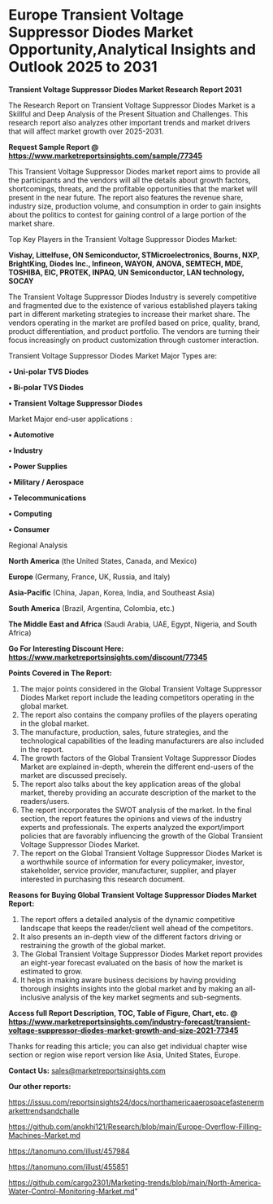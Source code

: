 # Europe Transient Voltage Suppressor Diodes Market Opportunity,Analytical Insights and Outlook 2025 to 2031

<strong>Transient Voltage Suppressor Diodes Market Research Report 2031</strong>

The Research Report on Transient Voltage Suppressor Diodes Market is a Skillful and Deep Analysis of the Present Situation and Challenges. This research report also analyzes other important trends and market drivers that will affect market growth over 2025-2031.

<strong>Request Sample Report @ <a href=https://www.marketreportsinsights.com/sample/77345>https://www.marketreportsinsights.com/sample/77345</a></strong>

This Transient Voltage Suppressor Diodes market report aims to provide all the participants and the vendors will all the details about growth factors, shortcomings, threats, and the profitable opportunities that the market will present in the near future. The report also features the revenue share, industry size, production volume, and consumption in order to gain insights about the politics to contest for gaining control of a large portion of the market share.

Top Key Players in the Transient Voltage Suppressor Diodes Market:

<strong>Vishay, Littelfuse, ON Semiconductor, STMicroelectronics, Bourns, NXP, BrightKing, Diodes Inc., Infineon, WAYON, ANOVA, SEMTECH, MDE, TOSHIBA, EIC, PROTEK, INPAQ, UN Semiconductor, LAN technology, SOCAY</strong>

The Transient Voltage Suppressor Diodes Industry is severely competitive and fragmented due to the existence of various established players taking part in different marketing strategies to increase their market share. The vendors operating in the market are profiled based on price, quality, brand, product differentiation, and product portfolio. The vendors are turning their focus increasingly on product customization through customer interaction.

Transient Voltage Suppressor Diodes Market Major Types are:

<strong>• Uni-polar TVS Diodes

• Bi-polar TVS Diodes

• Transient Voltage Suppressor Diodes</strong>

Market Major end-user applications :

<strong>• Automotive

• Industry

• Power Supplies

• Military / Aerospace

• Telecommunications

• Computing

• Consumer</strong>

Regional Analysis

</u><strong><b>North America</b></strong> (the United States, Canada, and Mexico)

<strong><b>Europe </b></strong>(Germany, France, UK, Russia, and Italy)

<strong><b>Asia-Pacific</b></strong> (China, Japan, Korea, India, and Southeast Asia)

<strong><b>South America</b></strong> (Brazil, Argentina, Colombia, etc.)

<strong><b>The Middle East and Africa</b></strong> (Saudi Arabia, UAE, Egypt, Nigeria, and South Africa)

<strong>Go For Interesting Discount Here: <a href=https://www.marketreportsinsights.com/discount/77345>https://www.marketreportsinsights.com/discount/77345</a></strong>

<strong>Points Covered in The Report:</strong>
<ol>
  <li>The major points considered in the Global Transient Voltage Suppressor Diodes Market report include the leading competitors operating in the global market.</li>
  <li>The report also contains the company profiles of the players operating in the global market.</li>
  <li>The manufacture, production, sales, future strategies, and the technological capabilities of the leading manufacturers are also included in the report.</li>
  <li>The growth factors of the Global Transient Voltage Suppressor Diodes Market are explained in-depth, wherein the different end-users of the market are discussed precisely.</li>
  <li>The report also talks about the key application areas of the global market, thereby providing an accurate description of the market to the readers/users.</li>
  <li>The report incorporates the SWOT analysis of the market. In the final section, the report features the opinions and views of the industry experts and professionals. The experts analyzed the export/import policies that are favorably influencing the growth of the Global Transient Voltage Suppressor Diodes Market.</li>
  <li>The report on the Global Transient Voltage Suppressor Diodes Market is a worthwhile source of information for every policymaker, investor, stakeholder, service provider, manufacturer, supplier, and player interested in purchasing this research document.</li>
</ol>
<strong>Reasons for Buying Global Transient Voltage Suppressor Diodes Market Report:</strong>

<ol>
  <li>The report offers a detailed analysis of the dynamic competitive landscape that keeps the reader/client well ahead of the competitors.</li>
  <li>It also presents an in-depth view of the different factors driving or restraining the growth of the global market.</li>
  <li>The Global Transient Voltage Suppressor Diodes Market report provides an eight-year forecast evaluated on the basis of how the market is estimated to grow.</li>
  <li>It helps in making aware business decisions by having providing thorough insights insights into the global market and by making an all-inclusive analysis of the key market segments and sub-segments.</li>
</ol>
<strong>Access full Report Description, TOC, Table of Figure, Chart, etc. @ <a href=https://www.marketreportsinsights.com/industry-forecast/transient-voltage-suppressor-diodes-market-growth-and-size-2021-77345>https://www.marketreportsinsights.com/industry-forecast/transient-voltage-suppressor-diodes-market-growth-and-size-2021-77345</a></strong>


Thanks for reading this article; you can also get individual chapter wise section or region wise report version like Asia, United States, Europe.

<strong>Contact Us:</strong>
sales@marketreportsinsights.com

<strong>Our other reports:</strong>

<a href=https://issuu.com/reportsinsights24/docs/northamericaaerospacefastenermarkettrendsandchalle>https://issuu.com/reportsinsights24/docs/northamericaaerospacefastenermarkettrendsandchalle</a>

<a href=https://github.com/anokhi121/Research/blob/main/Europe-Overflow-Filling-Machines-Market.md>https://github.com/anokhi121/Research/blob/main/Europe-Overflow-Filling-Machines-Market.md</a>

<a href=https://tanomuno.com/illust/457984>https://tanomuno.com/illust/457984</a>

<a href=https://tanomuno.com/illust/455851>https://tanomuno.com/illust/455851</a>

<a href=https://github.com/cargo2301/Marketing-trends/blob/main/North-America-Water-Control-Monitoring-Market.md>https://github.com/cargo2301/Marketing-trends/blob/main/North-America-Water-Control-Monitoring-Market.md</a>"
